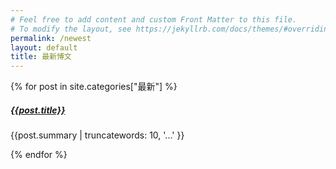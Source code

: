 ```yaml
---
# Feel free to add content and custom Front Matter to this file.
# To modify the layout, see https://jekyllrb.com/docs/themes/#overriding-theme-defaults
permalink: /newest
layout: default
title: 最新博文
---
```


<div class="row mb-5">
  {% for post in site.categories["最新"] %}
    <div class="col-md-4">
      <div class="card">
        <div class="card-body">
          <h5 class="card-title"><a href="{{ post.url }}">{{post.title}}</a></h5>
          <p class="card-text">{{post.summary | truncatewords: 10, '...' }}</p>
        </div>
      </div>
    </div>
  {% endfor %}
</div>